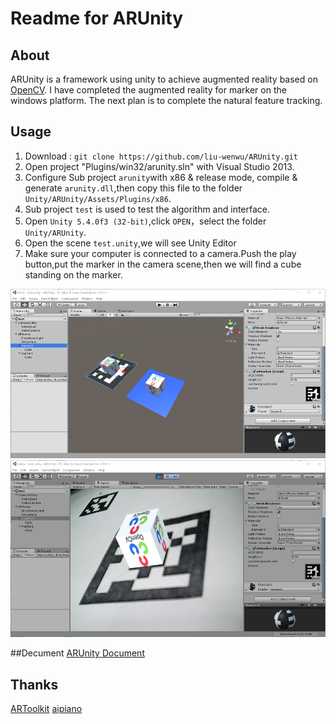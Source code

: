 ﻿# Readme for ARUnity

## About
ARUnity is a framework using unity to achieve augmented reality based on [OpenCV][1].
I have completed the augmented reality for marker on the windows platform.
The next plan is to complete the natural feature tracking.

## Usage

 1. Download : `git clone https://github.com/liu-wenwu/ARUnity.git`
 2. Open project "Plugins/win32/arunity.sln" with Visual Studio 2013.
 3. Configure Sub project `arunity`with x86 & release mode, compile & generate `arunity.dll`,then copy this file to the folder `Unity/ARUnity/Assets/Plugins/x86`.
 4. Sub project `test` is used to test the algorithm and interface.
 5. Open `Unity 5.4.0f3 (32-bit)`,click `OPEN`，select the folder `Unity/ARUnity`.
 6. Open the scene `test.unity`,we will see Unity Editor 
 7. Make sure your computer is connected to a camera.Push the play button,put the marker in the camera scene,then we will find a cube standing on the marker.
 
![image](https://github.com/liu-wenwu/ARUnity/raw/master/Doc/editor_demo.png)
 ![image](https://github.com/liu-wenwu/ARUnity/raw/master/Doc/running_demo.png)

##Decument
[ARUnity Document][2]

## Thanks
[ARToolkit][3]
[aipiano][4]


  [1]: https://github.com/opencv/opencv
  [2]: https://liu-wenwu.github.io/2016/09/01/opensource_arunity/
  [3]: https://github.com/liu-wenwu/artoolkit5 "ARToolkit"
  [4]: http://aipiano.farbox.com/ "aipiano"
